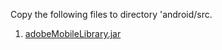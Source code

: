 Copy the following files to directory 'android/src.

1. [adobeMobileLibrary.jar](https://github.com/Adobe-Marketing-Cloud/mobile-services/tree/85ab9dc3d99f41243b4863e84d5cd5317fff8823/sdks/Android/AdobeMobileLibrary)